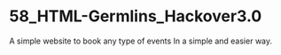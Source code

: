 # 58_HTML-Germlins_Hackover3.0
A simple website to book any type of events
In a simple and easier way.

